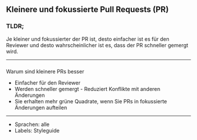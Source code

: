 ## Kleinere und fokussierte Pull Requests (PR)

### TLDR;

Je kleiner und fokussierter der PR ist, desto einfacher ist es für den Reviewer
und desto wahrscheinlicher ist es, dass der PR schneller gemergt wird.

---

###

Warum sind kleinere PRs besser

- Einfacher für den Reviewer
- Werden schneller gemergt - Reduziert Konflikte mit anderen Änderungen
- Sie erhalten mehr grüne Quadrate, wenn Sie PRs in fokussierte Änderungen aufteilen

---

- Sprachen: alle
- Labels: Styleguide
